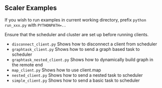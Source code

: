 
## Scaler Examples

If you wish to run examples in current working directory, prefix `python run_xxx.py` with `PYTHONPATH=..`

Ensure that the scheduler and cluster are set up before running clients.

- `disconnect_client.py`
    Shows how to disconnect a client from scheduler 
- `graphtask_client.py`
    Shows how to send a graph based task to scheduler
- `graphtask_nested_client.py`
    Shows how to dynamically build graph in the remote end 
- `map_client.py`
    Shows how to use client.map
- `nested_client.py`
    Shows how to send a nested task to scheduler
- `simple_client.py`
    Shows how to send a basic task to scheduler
